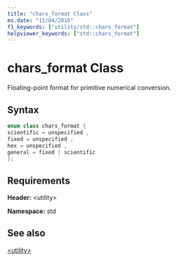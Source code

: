 ```yaml
---
title: "chars_format Class"
ms.date: "11/04/2016"
f1_keywords: ["utility/std::chars_format"]
helpviewer_keywords: ["std::chars_format"]
---
```

# chars_format Class

Floating-point format for primitive numerical conversion.

## Syntax

```cpp
enum class chars_format {
scientific = unspecified ,
fixed = unspecified ,
hex = unspecified ,
general = fixed | scientific
};
```

## Requirements

**Header:** \<utility>

**Namespace:** std

## See also

[\<utility>](../standard-library/utility.md)
